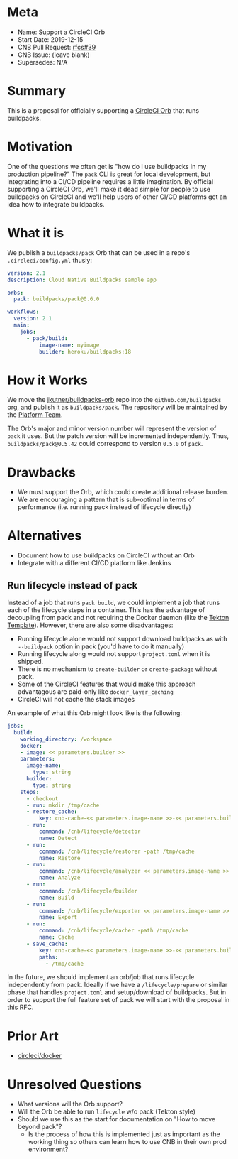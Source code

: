 # Meta
[meta]: #meta
- Name: Support a CircleCI Orb
- Start Date: 2019-12-15
- CNB Pull Request: [rfcs#39](https://github.com/buildpacks/rfcs/pull/39)
- CNB Issue: (leave blank)
- Supersedes: N/A

# Summary
[summary]: #summary

This is a proposal for officially supporting a [CircleCI Orb](https://circleci.com/orbs/) that runs buildpacks.

# Motivation
[motivation]: #motivation

One of the questions we often get is "how do I use buildpacks in my production pipeline?" The `pack` CLI is great for local development, but integrating into a CI/CD pipeline requires a little imagination. By official supporting a CircleCI Orb, we'll make it dead simple for people to use buildpacks on CircleCI and we'll help users of other CI/CD platforms get an idea how to integrate buildpacks.

# What it is
[what-it-is]: #what-it-is

We publish a `buildpacks/pack` Orb that can be used in a repo's `.circleci/config.yml` thusly:

```yaml
version: 2.1
description: Cloud Native Buildpacks sample app

orbs:
  pack: buildpacks/pack@0.6.0

workflows:
  version: 2.1
  main:
    jobs:
      - pack/build:
          image-name: myimage
          builder: heroku/buildpacks:18
```

# How it Works
[how-it-works]: #how-it-works

We move the [jkutner/buildpacks-orb](https://github.com/jkutner/buildpacks-orb) repo into the `github.com/buildpacks` org, and publish it as `buildpacks/pack`. The repository will be maintained by the [Platform Team](https://github.com/buildpacks/community/blob/main/GOVERNANCE.md#platform-team).

The Orb's major and minor version number will represent the version of `pack` it uses. But the patch version will be incremented independently. Thus, `buildpacks/pack@0.5.42` could correspond to version `0.5.0` of `pack`.

# Drawbacks
[drawbacks]: #drawbacks

- We must support the Orb, which could create additional release burden.
- We are encouraging a pattern that is sub-optimal in terms of performance (i.e. running pack instead of lifecycle directly)

# Alternatives
[alternatives]: #alternatives

- Document how to use buildpacks on CircleCI without an Orb
- Integrate with a different CI/CD platform like Jenkins

## Run lifecycle instead of pack

Instead of a job that runs `pack build`, we could implement a job that runs each of the lifecycle steps in a container. This has the advantage of decoupling from pack and not requiring the Docker daemon (like the [Tekton Template](https://github.com/tektoncd/catalog/blob/master/buildpacks/buildpacks-v3.yaml)). However, there are also some disadvantages:

* Running lifecycle alone would not support download buildpacks as with `--buildpack` option in pack (you'd have to do it manually)
* Running lifecycle along would not support `project.toml` when it is shipped.
* There is no mechanism to `create-builder` or `create-package` without pack.
* Some of the CircleCI features that would make this approach advantagous are paid-only like `docker_layer_caching`
* CircleCI will not cache the stack images

An example of what this Orb might look like is the following:

```yaml
jobs:
  build:
    working_directory: /workspace
    docker:
    - image: << parameters.builder >>
    parameters:
      image-name:
        type: string
      builder:
        type: string
    steps:
      - checkout
      - run: mkdir /tmp/cache
      - restore_cache:
          key: cnb-cache-<< parameters.image-name >>-<< parameters.builder >>-{{ arch }}
      - run:
          command: /cnb/lifecycle/detector
          name: Detect
      - run:
          command: /cnb/lifecycle/restorer -path /tmp/cache
          name: Restore
      - run:
          command: /cnb/lifecycle/analyzer << parameters.image-name >>
          name: Analyze
      - run:
          command: /cnb/lifecycle/builder
          name: Build
      - run:
          command: /cnb/lifecycle/exporter << parameters.image-name >>
          name: Export
      - run:
          command: /cnb/lifecycle/cacher -path /tmp/cache
          name: Cache
      - save_cache:
          key: cnb-cache-<< parameters.image-name >>-<< parameters.builder >>-{{ arch }}-{{ epoch }}
          paths:
            - /tmp/cache
```

In the future, we should implement an orb/job that runs lifecycle independently from pack. Ideally if we have a `/lifecycle/prepare` or similar phase that handles `project.toml` and setup/download of buildpacks. But in order to support the full feature set of pack we will start with the proposal in this RFC.

# Prior Art
[prior-art]: #prior-art

- [circleci/docker](https://circleci.com/orbs/registry/orb/circleci/docker)

# Unresolved Questions
[unresolved-questions]: #unresolved-questions

- What versions will the Orb support?
- Will the Orb be able to run `lifecycle` w/o pack (Tekton style)
- Should we use this as the start for documentation on "How to move beyond pack"?
    - Is the process of how this is implemented just as important as the working thing so others can learn how to use CNB in their own prod environment?
